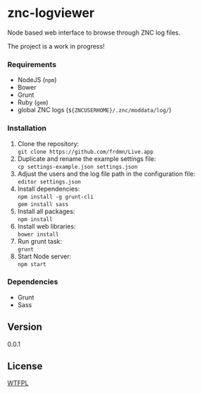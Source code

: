 znc-logviewer
=============

Node based web interface to browse through ZNC log files.

The project is a work in progress!

### Requirements

* NodeJS (`npm`)
* Bower
* Grunt
* Ruby (`gem`)
* global ZNC logs (`${ZNCUSERHOME}/.znc/moddata/log/`)

### Installation

1. Clone the repository:  
  `git clone https://github.com/frdmn/Live.app`
2. Duplicate and rename the example settings file:  
  `cp settings-example.json	settings.json`  
3. Adjust the users and the log file path in the configuration file:  
  `editor settings.json`
4. Install dependencies:  
  `npm install -g grunt-cli`  
  `gem install sass`  
4. Install all packages:  
  `npm install`
5. Install web libraries:  
  `bower install`
6. Run grunt task:  
  `grunt`
7. Start Node server:  
  `npm start`

### Dependencies

* Grunt
* Sass

## Version

0.0.1

## License

[WTFPL](LICENSE)

